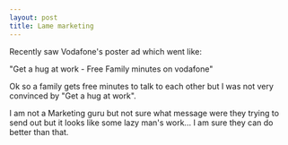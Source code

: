 ```yaml
---
layout: post
title: Lame marketing
---
```


Recently saw Vodafone's poster ad which went like:

"Get a hug at work - Free Family minutes on vodafone"

Ok so a family gets free minutes to talk to each other but I was not very convinced by "Get a hug at work".

I am not a Marketing guru but not sure what message were they trying to send out but it looks like some lazy man's work... I am sure they can do better than that.

